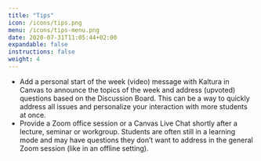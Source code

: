 ```yaml
---
title: "Tips"
icon: /icons/tips.png
menu: /icons/tips-menu.png
date: 2020-07-31T11:05:44+02:00
expandable: false
instructions: false
weight: 4
---
```


- Add a personal start of the week (video) message with Kaltura in Canvas to announce the topics of the week and address (upvoted) questions based on the Discussion Board. This can be a way to quickly address all issues and personalize your interaction with more students at once.
- Provide a Zoom office session or a Canvas Live Chat shortly after a lecture, seminar or workgroup. Students are often still in a learning mode and may have questions they don’t want to address in the general Zoom session (like in an offline setting).
